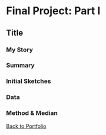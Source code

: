# Final Project: Part I
## Title
### My Story

### Summary

### Initial Sketches

### Data

### Method & Median

[Back to Portfolio](https://misarip.github.io/Mish_Portfolio/)
